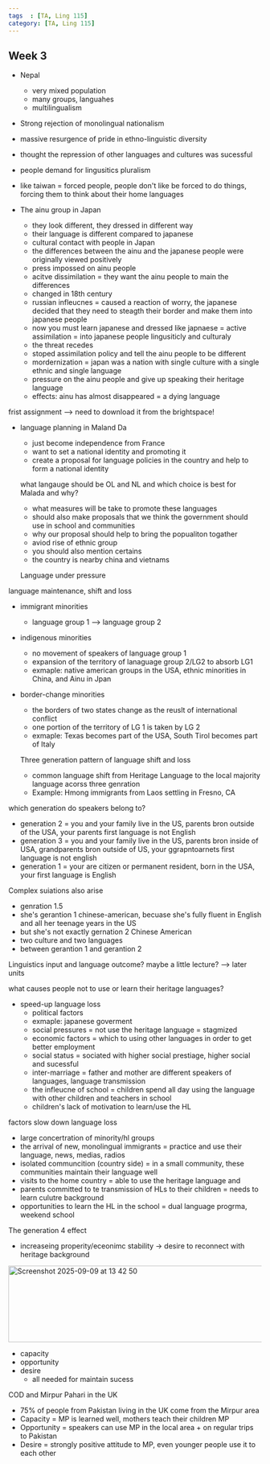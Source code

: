 ```yaml
---
tags  : [TA, Ling 115]
category: [TA, Ling 115]
---
```

## Week 3
- Nepal
  - very mixed population
  - many groups, languahes
  - multilingualism

 - Strong rejection of monolingual nationalism
  - massive resurgence of pride in ethno-linguistic diversity
  - thought the repression of other languages and cultures was sucessful
  - people demand for lingusitics pluralism
  - like taiwan = forced people, people don't like be forced to do things, forcing them to think about their home languages

- The ainu group in Japan
  - they look different, they dressed in different way
  - their language is different compared to japanese
  - cultural contact with people in Japan
  - the differences between the ainu and the japanese people were originally viewed positively
  - press impossed on ainu people
  - acitve dissimilation = they want the ainu people to main the differences
  - changed in 18th century
  - russian infleucnes = caused a reaction of worry, the japanese decided that they need to steagth their border and make them into japanese people
  - now you must learn japanese and dressed like japnaese = active assimilation = into japanese people lingusiticly and culturaly
  - the threat recedes
  - stoped assimilation policy and tell the ainu people to be different
  - mordernization = japan was a nation with single culture with a single ethnic and single language
  - pressure on the ainu people and give up speaking their heritage language
  - effects: ainu has almost disappeared = a dying language

frist assignment --> need to download it from the brightspace!
- language planning in Maland Da
  - just become independence from France
  - want to set a national identity and promoting it
  - create a proposal for language policies in the country and help to form a national identity

  what langauge should be OL and NL and which choice is best for Malada and why?
  - what measures will be take to promote these languages
  - should also make proposals that we think the government should use in school and communities
  - why our proposal should help to bring the popualiton togather
  - aviod rise of ethnic group
  - you should also mention certains
  - the country is nearby china and vietnams
 
  Language under pressure

language maintenance, shift and loss
- immigrant minorities
  - language group 1 --> language group 2
- indigenous minorities
  - no movement of speakers of language group 1
  - expansion of the territory of lanaguage group 2/LG2 to absorb LG1
  - exmaple: native american groups in the USA, ethnic minorities in China, and Ainu in Jpan
- border-change minorities
  - the borders of two states change as the reuslt of international conflict
  - one portion of the territory of LG 1 is taken by LG 2
  - exmaple: Texas becomes part of the USA, South Tirol becomes part of Italy
 
  Three generation pattern of language shift and loss
  - common language shift from Heritage Language to the local majority language acorss three genration
  - Example: Hmong immigrants from Laos settling in Fresno, CA
 
which generation do speakers belong to?
- generation 2 = you and your family live in the US, parents bron outside of the USA, your parents first language is not English
- generation 3 = you and your family live in the US, parents bron inside of USA, grandparents bron outside of US, your ggrapntoarnets first language is not english
- generation 1 = your are citizen or permanent resident, born in the USA, your first language is English

Complex suiations also arise 
- genration 1.5
- she's gerantion 1 chinese-american, becuase she's fully fluent in English and all her teenage years in the US
- but she's not exactly gernation 2 Chinese American
- two culture and two languages
- between gerantion 1 and gerantion 2

Linguistics input and language outcome? maybe a little lecture? --> later units 

what causes people not to use or learn their heritage languages? 
- speed-up language loss
  - political factors
  - exmaple: japanese goverment
  - social pressures = not use the heritage language = stagmized
  - economic factors = which to using other languages in order to get better employment
  - social status = sociated with higher social prestiage, higher social and sucessful
  - inter-marriage = father and mother are different speakers of languages, language transmission
  - the infleucne of school = children spend all day using the language with other children and teachers in school
  - children's lack of motivation to learn/use the HL

factors slow down language loss
- large concertration of minority/hl groups
- the arrival of new, monolingual immigrants = practice and use their language, news, medias, radios
- isolated communcition (country side) = in a small community, these communities maintain their language well
- visits to the home country = able to use the heritage language and
- parents committed to te transmission of HLs to their children = needs to learn culutre background
- opportunities to learn the HL in the school = dual language progrma, weekend school

The generation 4 effect 
- increaseing properity/eceonimc stability -> desire to reconnect with heritage background
<img width="530" height="152" alt="Screenshot 2025-09-09 at 13 42 50" src="https://github.com/user-attachments/assets/9dbc1147-2f1e-45b0-a2b6-64e9230ba39b" />

- capacity
- opportunity
- desire
  - all needed for maintain sucess
 
COD and Mirpur Pahari in the UK
- 75% of people from Pakistan living in the UK come from the Mirpur area
- Capacity = MP is learned well, mothers teach their children MP
- Opportunity = speakers can use MP in the local area + on regular trips to Pakistan
- Desire = strongly positive attitude to MP, even younger people use it to each other 
